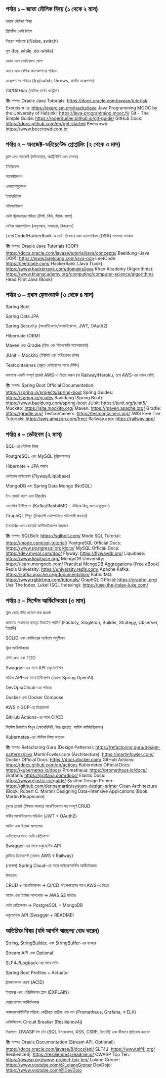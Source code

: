 ## পর্যায় ১ – জাভা মৌলিক বিষয় (১ থেকে ২ মাস)
ভাষার মৌলিক বিষয়

প্রিমিটিভ ডেটা টাইপ

নিয়ন্ত্রণ কাঠামো (if/else, switch)

লুপ (for, while, do-while)

মেথড এবং ভেরিয়েবল স্কোপ

অ্যারে এবং বেসিক কালেকশনের পরিচয়

এক্সেপশনের পরিচয় (try/catch, throws, কাস্টম এক্সেপশন)

Git/GitHub (বেসিক ভার্সন কন্ট্রোল)

📚 সম্পদ:
Oracle Java Tutorials: https://docs.oracle.com/javase/tutorial/
Exercism.io: https://exercism.org/tracks/java
Java Programming MOOC by the University of Helsinki: https://java-programming.mooc.fi/
Git - The Simple Guide: https://rogerdudler.github.io/git-guide/
GitHub Docs: https://docs.github.com/en/get-started
Beecrowd: https://www.beecrowd.com.br

## পর্যায় ২ – অবজেক্ট-ওরিয়েন্টেড প্রোগ্রামিং (২ থেকে ৩ মাস)
ক্লাস এবং অবজেক্ট (মডিফায়ার, অ্যাট্রিবিউট এবং মেথড)

ইন্টারফেস

অ্যাবস্ট্রাকশন

এনক্যাপসুলেশন

ইনহেরিটেন্স

পলিমরফিজম

ডেটা স্ট্রাকচারের পরিচয় (লিস্ট, কিউ, স্ট্যাক, ম্যাপ)

বেসিক অ্যালগরিদম (অনুসন্ধান, সাজানো, রিকারশন)

LeetCode/HackerRank-এ ডেটা স্ট্রাকচার এবং অ্যালগরিদম (DSA) সমস্যার সমাধান

📚 সম্পদ:
Oracle Java Tutorials (OOP): https://docs.oracle.com/javase/tutorial/java/concepts/
Baeldung (Java OOP): https://www.baeldung.com/java-oop
LeetCode: https://leetcode.com/
HackerRank (Java Track): https://www.hackerrank.com/domains/java
Khan Academy (Algorithms): https://www.khanacademy.org/computing/computer-science/algorithms
Head First Java (Book)

## পর্যায় ৩ – প্রধান ফ্রেমওয়ার্ক (৩ থেকে ৪ মাস)
Spring Boot

Spring Data JPA

Spring Security (অথেন্টিকেশন/অথরাইজেশন, JWT, OAuth2)

Hibernate (ORM)

Maven এবং Gradle (বিল্ড এবং ডিপেন্ডেন্সি ম্যানেজমেন্ট)

JUnit + Mockito (ইউনিট এবং ইন্টিগ্রেশন টেস্ট)

Testcontainers (প্রকৃত ডেটাবেসের সাথে টেস্টিং)

কমপক্ষে একটি সম্পূর্ণ প্রজেক্ট AWS-এ ডিপ্লয় করুন (বা Railway/Heroku, তবে AWS-এর ওজন বেশি)

📚 সম্পদ:
Spring Boot Official Documentation: https://spring.io/projects/spring-boot
Spring Guides: https://spring.io/guides
Baeldung (Spring Boot): https://www.baeldung.com/spring-boot
JUnit: https://junit.org/junit5/
Mockito: https://site.mockito.org/
Maven: https://maven.apache.org/
Gradle: https://gradle.org/
Testcontainers: https://testcontainers.org/
AWS Free Tier Tutorials: https://aws.amazon.com/free/
Railway.app: https://railway.app/

## পর্যায় ৪ – ডেটাবেস (২ মাস)
SQL-এর মৌলিক বিষয়

PostgreSQL এবং MySQL (রিলেশনাল)

Hibernate + JPA বাস্তবে

ডেটাবেস মাইগ্রেশন (Flyway/Liquibase)

MongoDB এবং Spring Data Mongo (NoSQL)

ইন-মেমরি ক্যাশ এবং Redis

মেসেজিং ইন্টিগ্রেশন (Kafka/RabbitMQ – ঐচ্ছিক কিন্তু অত্যন্ত মূল্যবান)

GraphQL শিখুন (বিশ্বব্যাপী কোম্পানিতে শক্তিশালী প্রবণতা)

ইনডেক্সিং এবং কোয়েরি অপ্টিমাইজেশন অধ্যয়ন

📚 সম্পদ:
SQLBolt: https://sqlbolt.com/
Mode SQL Tutorial: https://mode.com/sql-tutorial/
PostgreSQL Official Docs: https://www.postgresql.org/docs/
MySQL Official Docs: https://dev.mysql.com/doc/
Flyway: https://flywaydb.org/
Liquibase: https://www.liquibase.org/
MongoDB University: https://learn.mongodb.com/
Practical MongoDB Aggregations (Free eBook)
Redis University: https://university.redis.com/
Apache Kafka: https://kafka.apache.org/documentation/
RabbitMQ: https://www.rabbitmq.com/tutorials/
GraphQL Official: https://graphql.org/
Use The Index, Luke! (SQL Indexing): https://use-the-index-luke.com/

## পর্যায় ৫ – সিস্টেম আর্কিটেকচার (৩ মাস)
ক্লিন কোড নীতি প্রয়োগ করা প্রজেক্ট

জাভাতে সাধারণত ব্যবহৃত ডিজাইন প্যাটার্ন (Factory, Singleton, Builder, Strategy, Observer, ইত্যাদি)

SOLID এবং কোডিংয়ের সর্বোত্তম অনুশীলন

ক্লিন আর্কিটেকচার

টেস্ট কেস এবং TDD

Swagger-এর সাথে API ডকুমেন্টেশন

বাহ্যিক API-এর সাথে ইন্টিগ্রেশন (যেমন: Spring OpenAI)

DevOps/Cloud-এর পরিচয়:

Docker এবং Docker Compose

AWS বা GCP-তে ডিপ্লয়মেন্ট

GitHub Actions-এর সাথে CI/CD

সিস্টেম ডিজাইন শিখুন (স্কেলেবিলিটি, উচ্চ প্রাপ্যতা, সার্ভিস কমিউনিকেশন)

Kubernetes-এর মৌলিক বিষয় অধ্যয়ন

📚 সম্পদ:
Refactoring Guru (Design Patterns): https://refactoring.guru/design-patterns/java
MartinFowler.com (Architecture): https://martinfowler.com/
Docker Official Docs: https://docs.docker.com/
GitHub Actions: https://docs.github.com/en/actions
Kubernetes Official Docs: https://kubernetes.io/docs/
Prometheus: https://prometheus.io/docs/
Grafana: https://grafana.com/docs/
Elastic Docs: https://www.elastic.co/guide/
System Design Primer: https://github.com/donnemartin/system-design-primer
Clean Architecture (Book, Robert C. Martin)
Designing Data-Intensive Applications (Book, Martin Kleppmann)

চূড়ান্ত প্রজেক্ট (শিক্ষার সমন্বয়)
অথেন্টিকেশন সহ সম্পূর্ণ CRUD

স্বাধীন অথেন্টিকেশন মডিউল (JWT + OAuth2)

ফাইল এবং ইমেজ আপলোড

ডেটাবেসের মধ্যে ডেটা রেপ্লিকেশন

Swagger-এর সাথে ডকুমেন্টেড API

ক্লাউডে ডিপ্লয়মেন্ট (যেমন: AWS বা Railway)

(বোনাস) Spring Cloud-এর সাথে মাইক্রোসার্ভিস আর্কিটেকচার

উদাহরণ:

CRUD + অথেন্টিকেশন → CI/CD পাইপলাইনের সাথে AWS-এ ডিপ্লয়

ফাইল এবং ইমেজ আপলোড → AWS S3 ব্যবহার

ডেটা রেপ্লিকেশন → PostgreSQL + MongoDB

ডকুমেন্টেড API (Swagger + README)

## অতিরিক্ত বিষয় (যদি আপনি স্বাচ্ছন্দ্য বোধ করেন)
String, StringBuilder, এবং StringBuffer-এর ব্যবহার

Stream API এবং Optional

SLF4J/Logback-এর সাথে লগিং

Spring Boot Profiles + Actuator

ট্রানজ্যাকশন ধারণা (ACID)

ইনডেক্স এবং এক্সিকিউশন প্ল্যান (EXPLAIN)

হেক্সাগোনাল আর্কিটেকচার

অবজারভেবিলিটির পরিচয়: কেন্দ্রীভূত মেট্রিক্স এবং লগ (Prometheus, Grafana, বা ELK)

রেজিলিয়েন্স: Circuit Breaker (Resilience4j)

নিরাপত্তা: OWASP টপ টেন (SQL ইনজেকশন, XSS, CSRF, ইত্যাদি) এবং কীভাবে প্রতিরোধ করবেন

📚 সম্পদ:
Oracle Documentation (Stream API, Optional): https://docs.oracle.com/javase/8/docs/api/
SLF4J: https://www.slf4j.org/
Resilience4j: https://resilience4j.readme.io/
OWASP Top Ten: https://owasp.org/www-project-top-ten/
Loiane Groner: https://www.youtube.com/@LoianeGroner
DevDojo: https://www.youtube.com/@DevDojo